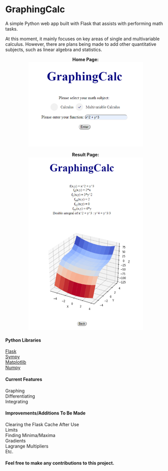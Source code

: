 # GraphingCalc
A simple Python web app built with Flask that assists with performing math tasks. 

At this moment, it mainly focuses on key areas of single and multivariable calculus. However, there are plans being made to add other 
quantitative subjects, such as linear algebra and statistics.
<br>

<p align="center">
  <b>Home Page:</b><br>
  <img src="https://github.com/jkjean19/GraphingCalc/blob/master/screenshots/GraphingCalc_home.PNG" width="360">
</p>

<p align="center">
  <b>Result Page:</b><br>
  <img src="https://github.com/jkjean19/GraphingCalc/blob/master/screenshots/GraphingCalc_result.PNG" width="360">
</p>



#### Python Libraries<br>
<a href="https://github.com/pallets/flask">Flask</a><br>
<a href="https://github.com/sympy/sympy">Sympy</a><br>
<a href="https://github.com/matplotlib/matplotlib">Matplotlib</a><br>
<a href="https://github.com/numpy/numpy">Numpy</a>

#### Current Features<br>
Graphing<br>
Differentiating<br>
Integrating

#### Improvements/Additions To Be Made<br>
Clearing the Flask Cache After Use<br>
Limits<br>
Finding Minima/Maxima<br>
Gradients<br>
Lagrange Multipliers<br>
Etc.


#### Feel free to make any contributions to this project.
